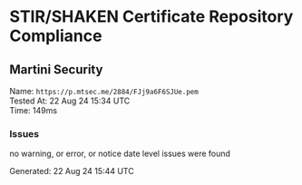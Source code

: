 # STIR/SHAKEN Certificate Repository Compliance

## Martini Security

Name: `https://p.mtsec.me/2884/FJj9a6F6SJUe.pem`\
Tested At: 22 Aug 24 15:34 UTC\
Time: 149ms

### Issues

no warning, or error, or notice date level issues were found

Generated: 22 Aug 24 15:44 UTC